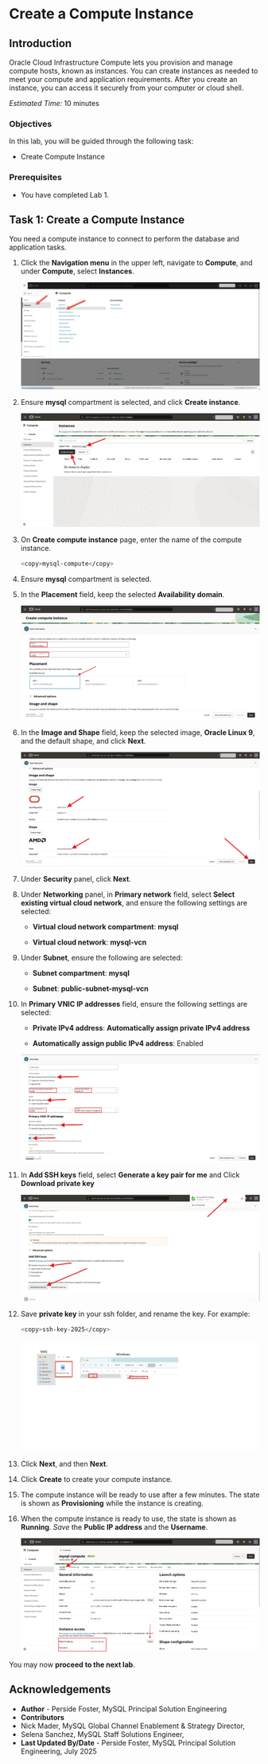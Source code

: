 # Create a Compute Instance


## Introduction

Oracle Cloud Infrastructure Compute lets you provision and manage compute hosts, known as instances. You can create instances as needed to meet your compute and application requirements. After you create an instance, you can access it securely from your computer or cloud shell.


_Estimated Time:_ 10 minutes

### Objectives

In this lab, you will be guided through the following task:

- Create Compute Instance

### Prerequisites

- You have completed Lab 1.

## Task 1: Create a Compute Instance

You need a compute instance to connect to perform the database and application tasks. 

1. Click the **Navigation menu** in the upper left, navigate to **Compute**, and under **Compute**, select **Instances**.
  
    ![Click compute](./images/1-click-compute.png "Click compute")

2. Ensure **mysql** compartment is selected, and click **Create instance**. 

     ![Create instance](./images/2-create-instance.png "Create instance")

3. On **Create compute instance** page, enter the name of the compute instance.

    ```bash
    <copy>mysql-compute</copy>
    ```

4. Ensure **mysql** compartment is selected.

5. In the **Placement** field, keep the selected **Availability domain**.

    ![Compute instance name](./images/3-compute-name.png "Compute instance name")

6. In the **Image and Shape** field, keep the selected image, **Oracle Linux 9**, and the default shape, and click **Next**.

    ![Compute image and shape](./images/4-compute-image-shape.png "Compute image and shape")

7. Under **Security** panel, click **Next**.

8. Under **Networking** panel, in **Primary network** field, select **Select existing virtual cloud network**, and ensure the following settings are selected:

    - **Virtual cloud network compartment**: **mysql**

    - **Virtual cloud network**: **mysql-vcn**

9. Under **Subnet**, ensure the following are selected:

    - **Subnet compartment**: **mysql**

    - **Subnet**: **public-subnet-mysql-vcn**

10. In **Primary VNIC IP addresses** field, ensure the following settings are selected:

    - **Private IPv4 address**: **Automatically assign private IPv4 address**

    - **Automatically assign public IPv4 address**: Enabled

    ![Network settings](./images/5-networking.png "Network settings")

11. In **Add SSH keys** field, select **Generate a key pair for me** and Click **Download private key** 
  
    ![Add SSH Keys](./images/6-ssh-keys.png "Add SSH Keys")

12. Save **private key** in your ssh folder, and rename the key. For example:

    ```bash
    <copy>ssh-key-2025</copy>
    ```

     ![Save SSH keys](./images/7-ssh-key-store-mac-win.png "Save SSH Keys")

13. Click **Next**, and then **Next**.

14. Click **Create** to create your compute instance. 

15. The compute instance will be ready to use after a few minutes. The state is shown as **Provisioning** while the instance is creating.

16. When the compute instance is ready to use, the state is shown as **Running**. *Save* the **Public IP address** and the **Username**.

    ![Compute instance is created](./images/8-compute.png "Compute instance is created")

You may now **proceed to the next lab**.


## Acknowledgements

- **Author** - Perside Foster, MySQL Principal Solution Engineering
- **Contributors** 
- Nick Mader, MySQL Global Channel Enablement & Strategy Director, 
- Selena Sanchez, MySQL Staff Solutions Engineer,
- **Last Updated By/Date** - Perside Foster, MySQL Principal Solution Engineering, July   2025
